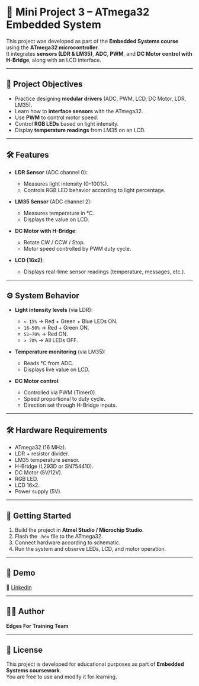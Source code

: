 # 🌟 Mini Project 3 – ATmega32 Embedded System

This project was developed as part of the **Embedded Systems course** using the **ATmega32 microcontroller**.  
It integrates **sensors (LDR & LM35)**, **ADC**, **PWM**, and **DC Motor control with H-Bridge**, along with an LCD interface.  

---

## 📌 Project Objectives
- Practice designing **modular drivers** (ADC, PWM, LCD, DC Motor, LDR, LM35).  
- Learn how to **interface sensors** with the ATmega32.  
- Use **PWM** to control motor speed.  
- Control **RGB LEDs** based on light intensity.  
- Display **temperature readings** from LM35 on an LCD.  

---

## 🛠️ Features
- **LDR Sensor** (ADC channel 0):  
  - Measures light intensity (0–100%).  
  - Controls RGB LED behavior according to light percentage.  

- **LM35 Sensor** (ADC channel 2):  
  - Measures temperature in °C.  
  - Displays the value on LCD.  

- **DC Motor with H-Bridge**:  
  - Rotate CW / CCW / Stop.  
  - Motor speed controlled by PWM duty cycle.  

- **LCD (16x2)**:  
  - Displays real-time sensor readings (temperature, messages, etc.).  

---

## ⚙️ System Behavior
- **Light intensity levels** (via LDR):  
  - `< 15%` → Red + Green + Blue LEDs ON.  
  - `16–50%` → Red + Green ON.  
  - `51–70%` → Red ON.  
  - `> 70%` → All LEDs OFF.  

- **Temperature monitoring** (via LM35):  
  - Reads °C from ADC.  
  - Displays live value on LCD.  

- **DC Motor control**:  
  - Controlled via PWM (Timer0).  
  - Speed proportional to duty cycle.  
  - Direction set through H-Bridge inputs.  

---

## 🛠️ Hardware Requirements
- ATmega32 (16 MHz).  
- LDR + resistor divider.  
- LM35 temperature sensor.  
- H-Bridge (L293D or SN754410).  
- DC Motor (5V/12V).  
- RGB LED.  
- LCD 16x2.  
- Power supply (5V).  

---

## 🚀 Getting Started
1. Build the project in **Atmel Studio / Microchip Studio**.  
2. Flash the `.hex` file to the ATmega32.  
3. Connect hardware according to schematic.  
4. Run the system and observe LEDs, LCD, and motor operation.  

---

## 📸 Demo
🔗 [LinkedIn](https://www.linkedin.com/posts/moamr04_embeddedsystems-smarthome-iot-activity-7378072442507816960-Ic-Q?utm_source=social_share_send&utm_medium=member_desktop_web&rcm=ACoAAETVuYEB4Qeqhcj92reIoQuR05DbOfhIkgU)   

---

## 👨‍💻 Author
**Edges For Training Team**  

---

## 📜 License
This project is developed for educational purposes as part of **Embedded Systems coursework**.  
You are free to use and modify it for learning.  
